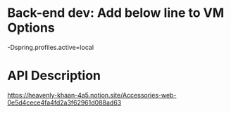 # Back-end dev: Add below line to VM Options
-Dspring.profiles.active=local
# API Description
https://heavenly-khaan-4a5.notion.site/Accessories-web-0e5d4cece4fa4fd2a3f62961d088ad63
